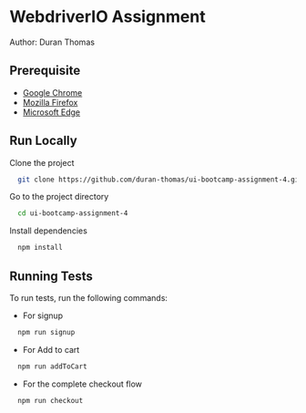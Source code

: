 
# WebdriverIO Assignment

Author: Duran Thomas


## Prerequisite

- [Google Chrome](https://www.google.com/chrome/)
- [Mozilla Firefox](https://www.mozilla.org/en-US/firefox/new/)
- [Microsoft Edge](https://www.microsoft.com/en-us/edge?form=MA13FJ)


## Run Locally

Clone the project

```bash
  git clone https://github.com/duran-thomas/ui-bootcamp-assignment-4.git
```

Go to the project directory

```bash
  cd ui-bootcamp-assignment-4
```

Install dependencies

```bash
  npm install
```


## Running Tests

To run tests, run the following commands:

- For signup

```bash
  npm run signup
```

- For Add to cart

```bash
  npm run addToCart
```

- For the complete checkout flow

```bash
  npm run checkout
```